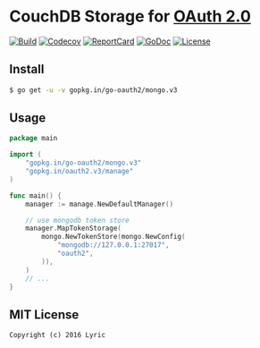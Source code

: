 # CouchDB Storage for [OAuth 2.0](https://github.com/go-oauth2/oauth2)

[![Build][Build-Status-Image]][Build-Status-Url] [![Codecov][codecov-image]][codecov-url] [![ReportCard][reportcard-image]][reportcard-url] [![GoDoc][godoc-image]][godoc-url] [![License][license-image]][license-url]

## Install

``` bash
$ go get -u -v gopkg.in/go-oauth2/mongo.v3
```

## Usage

``` go
package main

import (
	"gopkg.in/go-oauth2/mongo.v3"
	"gopkg.in/oauth2.v3/manage"
)

func main() {
	manager := manage.NewDefaultManager()

	// use mongodb token store
	manager.MapTokenStorage(
		mongo.NewTokenStore(mongo.NewConfig(
			"mongodb://127.0.0.1:27017",
			"oauth2",
		)),
	)
	// ...
}
```

## MIT License

```
Copyright (c) 2016 Lyric
```

[Build-Status-Url]: https://travis-ci.org/go-oauth2/mongo
[Build-Status-Image]: https://travis-ci.org/go-oauth2/mongo.svg?branch=master
[codecov-url]: https://codecov.io/gh/go-oauth2/mongo
[codecov-image]: https://codecov.io/gh/go-oauth2/mongo/branch/master/graph/badge.svg
[reportcard-url]: https://goreportcard.com/report/gopkg.in/go-oauth2/mongo.v3
[reportcard-image]: https://goreportcard.com/badge/gopkg.in/go-oauth2/mongo.v3
[godoc-url]: https://godoc.org/gopkg.in/go-oauth2/mongo.v3
[godoc-image]: https://godoc.org/gopkg.in/go-oauth2/mongo.v3?status.svg
[license-url]: http://opensource.org/licenses/MIT
[license-image]: https://img.shields.io/npm/l/express.svg
